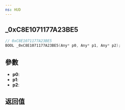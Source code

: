 ```yaml
---
ns: HUD
---
```

## _0xC8E1071177A23BE5

```c
// 0xC8E1071177A23BE5
BOOL _0xC8E1071177A23BE5(Any* p0, Any* p1, Any* p2);
```


## 參數
* **p0**: 
* **p1**: 
* **p2**: 

## 返回值
